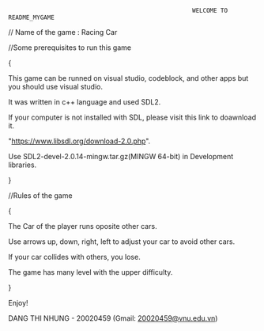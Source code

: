                                                         WELCOME TO README_MYGAME
// Name of the game : Racing Car

//Some prerequisites to run this game


{

  This game can be runned on visual studio, codeblock, and other apps but you should use visual studio.
  
  It was written in c++ language and used SDL2.
  
  If your computer is not installed with SDL, please visit this link to doawnload it.
  
  "https://www.libsdl.org/download-2.0.php".
  
  Use SDL2-devel-2.0.14-mingw.tar.gz(MINGW 64-bit) in Development libraries.
  
}


//Rules of the game


{

  The Car of the player runs oposite other cars.
  
  Use arrows up, down, right, left to adjust your car to avoid other cars.
  
  If your car collides with others, you lose.
  
  The game has many level with the upper difficulty.
  
 } 
 
 
 Enjoy!
 
 
 DANG THI NHUNG - 20020459                    (Gmail: 20020459@vnu.edu.vn)

